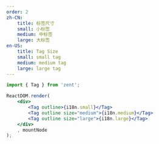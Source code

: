 ```yaml
---
order: 2
zh-CN:
	title: 标签尺寸
	small: 小标签
	medium: 中标签
	large: 大标签
en-US:
	title: Tag Size
	small: small tag
	medium: medium tag
	large: large tag
---
```


```jsx
import { Tag } from 'zent';

ReactDOM.render(
	<div>
		<Tag outline>{i18n.small}</Tag>
		<Tag outline size="medium">{i18n.medium}</Tag>
		<Tag outline size="large">{i18n.large}</Tag>
	</div>
	, mountNode
);
```

<style>
.zent-tag{
	margin: 0 10px 5px 0;
}
</style>
